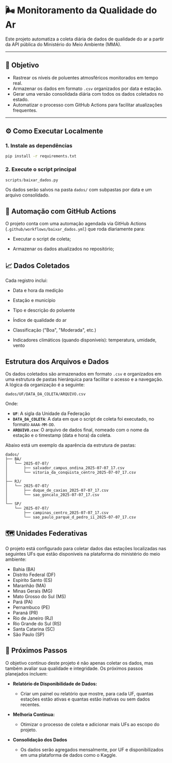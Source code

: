 # 🌬️ Monitoramento da Qualidade do Ar

Este projeto automatiza a coleta diária de dados de qualidade do ar a partir da API pública do Ministério do Meio Ambiente (MMA).

---

## 📌 Objetivo

- Rastrear os níveis de poluentes atmosféricos monitorados em tempo real.
- Armazenar os dados em formato `.csv` organizados por data e estação.
- Gerar uma versão consolidada diária com todos os dados coletados no estado.
- Automatizar o processo com GitHub Actions para facilitar atualizações frequentes.


---

## ⚙️ Como Executar Localmente

### 1. Instale as dependências

```bash
pip install -r requirements.txt
```

### 2. Execute o script principal

```python
scripts/baixar_dados.py
```

Os dados serão salvos na pasta `dados/` com subpastas por data e um arquivo consolidado.


## 🤖 Automação com GitHub Actions

O projeto conta com uma automação agendada via GitHub Actions (`.github/workflows/baixar_dados.yml`) que roda diariamente para:

 - Executar o script de coleta;

 - Armazenar os dados atualizados no repositório;

## 📈 Dados Coletados

Cada registro inclui:

 - Data e hora da medição

 - Estação e município

 - Tipo e descrição do poluente

 - Índice de qualidade do ar

 - Classificação ("Boa", "Moderada", etc.)

 - Indicadores climáticos (quando disponíveis): temperatura, umidade, vento

## Estrutura dos Arquivos e Dados

Os dados coletados são armazenados em formato `.csv` e organizados em uma estrutura de pastas hierárquica para facilitar o acesso e a navegação. A lógica da organização é a seguinte:

`dados/UF/DATA_DA_COLETA/ARQUIVO.csv`

Onde:
* **`UF`**: A sigla da Unidade da Federação
* **`DATA_DA_COLETA`**: A data em que o script de coleta foi executado, no formato `AAAA-MM-DD`.
* **`ARQUIVO.csv`**: O arquivo de dados final, nomeado com o nome da estação e o timestamp (data e hora) da coleta.

Abaixo está um exemplo da aparência da estrutura de pastas:

```text
dados/
├── BA/
│   └── 2025-07-07/
│       ├── salvador_campus_ondina_2025-07-07_17.csv
│       └── vitoria_da_conquista_centro_2025-07-07_17.csv
│
├── RJ/
│   └── 2025-07-07/
│       ├── duque_de_caxias_2025-07-07_17.csv
│       └── sao_goncalo_2025-07-07_17.csv
│
└── SP/
    └── 2025-07-07/
        ├── campinas_centro_2025-07-07_17.csv
        └── sao_paulo_parque_d_pedro_ii_2025-07-07_17.csv
```

## 🗺️ Unidades Federativas

O projeto está configurado para coletar dados das estações localizadas nas seguintes UFs que estão disponíveis na plataforma do ministério do meio ambiente:

* Bahia (BA)
* Distrito Federal (DF)
* Espírito Santo (ES)
* Maranhão (MA)
* Minas Gerais (MG)
* Mato Grosso do Sul (MS)
* Pará (PA)
* Pernambuco (PE)
* Paraná (PR)
* Rio de Janeiro (RJ)
* Rio Grande do Sul (RS)
* Santa Catarina (SC)
* São Paulo (SP)

## 📌 Próximos Passos

O objetivo contínuo deste projeto é não apenas coletar os dados, mas também avaliar sua qualidade e integridade. Os próximos passos planejados incluem:

- **Relatório de Disponibilidade de Dados:**
  - Criar um painel ou relatório que mostre, para cada UF, quantas estações estão ativas e quantas estão inativas ou sem dados recentes.

- **Melhoria Contínua:**
  - Otimizar o processo de coleta e adicionar mais UFs ao escopo do projeto.
 
- **Consolidação dos Dados**

  - Os dados serão agregados mensalmente, por UF e disponibilizados em uma plataforma de dados como o Kaggle.
